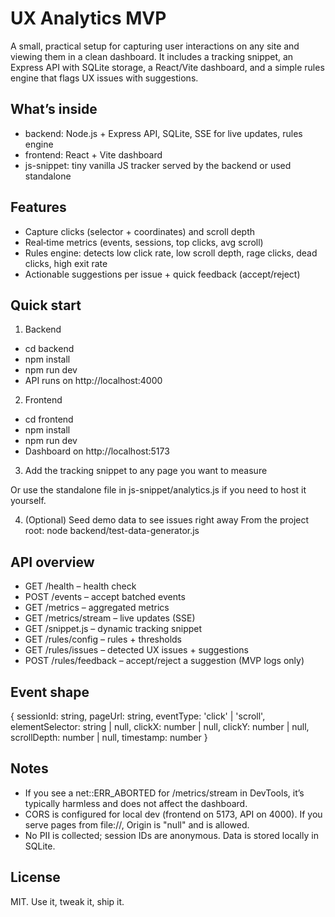 # UX Analytics MVP

A small, practical setup for capturing user interactions on any site and viewing them in a clean dashboard. It includes a tracking snippet, an Express API with SQLite storage, a React/Vite dashboard, and a simple rules engine that flags UX issues with suggestions.

## What’s inside
- backend: Node.js + Express API, SQLite, SSE for live updates, rules engine
- frontend: React + Vite dashboard
- js-snippet: tiny vanilla JS tracker served by the backend or used standalone

## Features
- Capture clicks (selector + coordinates) and scroll depth
- Real‑time metrics (events, sessions, top clicks, avg scroll)
- Rules engine: detects low click rate, low scroll depth, rage clicks, dead clicks, high exit rate
- Actionable suggestions per issue + quick feedback (accept/reject)

## Quick start
1) Backend
- cd backend
- npm install
- npm run dev
- API runs on http://localhost:4000

2) Frontend
- cd frontend
- npm install
- npm run dev
- Dashboard on http://localhost:5173

3) Add the tracking snippet to any page you want to measure
<script src="http://localhost:4000/snippet.js"></script>
Or use the standalone file in js-snippet/analytics.js if you need to host it yourself.

4) (Optional) Seed demo data to see issues right away
From the project root:
node backend/test-data-generator.js

## API overview
- GET /health – health check
- POST /events – accept batched events
- GET /metrics – aggregated metrics
- GET /metrics/stream – live updates (SSE)
- GET /snippet.js – dynamic tracking snippet
- GET /rules/config – rules + thresholds
- GET /rules/issues – detected UX issues + suggestions
- POST /rules/feedback – accept/reject a suggestion (MVP logs only)

## Event shape
{
  sessionId: string,
  pageUrl: string,
  eventType: 'click' | 'scroll',
  elementSelector: string | null,
  clickX: number | null,
  clickY: number | null,
  scrollDepth: number | null,
  timestamp: number
}

## Notes
- If you see a net::ERR_ABORTED for /metrics/stream in DevTools, it’s typically harmless and does not affect the dashboard.
- CORS is configured for local dev (frontend on 5173, API on 4000). If you serve pages from file://, Origin is "null" and is allowed.
- No PII is collected; session IDs are anonymous. Data is stored locally in SQLite.

## License
MIT. Use it, tweak it, ship it.